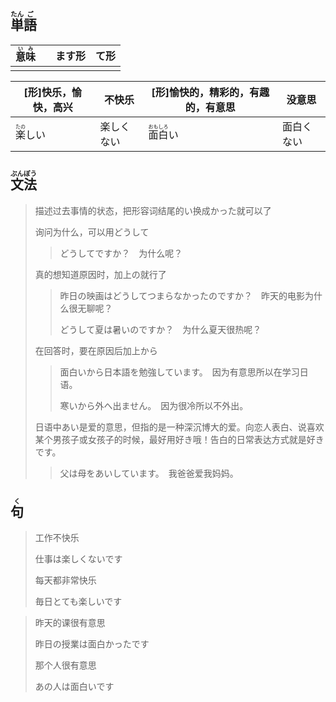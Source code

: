 ## <ruby>単<rt>たん</rt>語<rt>ご</rt></ruby>

| <ruby>意<rt>い</rt>味<rt>み</rt></ruby> |     | ます形 | て形  |
| ----------------------------------- | --- | --- | --- |
|                                     |     |     |     |

| [形]快乐，愉快，高兴                 | 不快乐   | [形]愉快的，精彩的，有趣的，有意思                     | 没意思   |
| --------------------------- | ----- | -------------------------------------- | ----- |
| <ruby>楽<rt>たの</rt></ruby>しい | 楽しくない | <ruby>面<rt>おも</rt>白<rt>しろ</rt>い</ruby> | 面白くない |





## <ruby>文<rt>ぶん</rt>法<rt>ぽう</rt></ruby>

> 描述过去事情的状态，把形容词结尾的い换成かった就可以了
> 
> 
> 
> 询问为什么，可以用どうして
> 
> > どうしてですか？　为什么呢？
> 
> 
> 
> 真的想知道原因时，加上の就行了
> 
> > 昨日の映画はどうしてつまらなかったのですか？　昨天的电影为什么很无聊呢？
> > 
> > どうして夏は暑いのですか？　为什么夏天很热呢？
> 
> 
> 
> 在回答时，要在原因后加上から
> 
> > 面白いから日本語を勉強しています。　因为有意思所以在学习日语。
> > 
> > 寒いから外へ出ません。　因为很冷所以不外出。
> 
> 
> 
> 日语中あい是爱的意思，但指的是一种深沉博大的爱。向恋人表白、说喜欢某个男孩子或女孩子的时候，最好用好き哦！告白的日常表达方式就是好きです。
> 
> > 父は母をあいしています。　我爸爸爱我妈妈。







## <ruby>句<rt>く</rt></ruby>

> 工作不快乐
> 
> 仕事は楽しくないです
> 
> 每天都非常快乐
> 
> 毎日とても楽しいです

> 昨天的课很有意思
> 
> 昨日の授業は面白かったです
> 
> 那个人很有意思
> 
> あの人は面白いです
